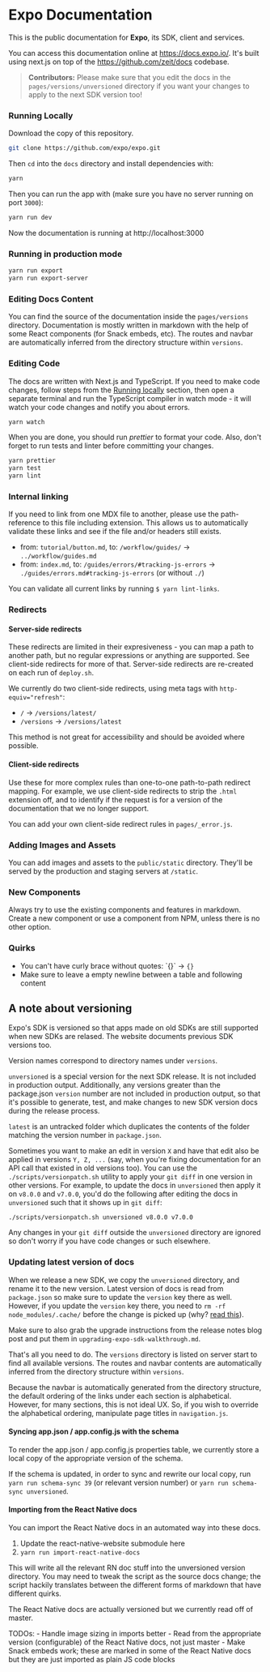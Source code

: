 # Expo Documentation

This is the public documentation for **Expo**, its SDK, client and services.

You can access this documentation online at https://docs.expo.io/. It's built using next.js on top of the https://github.com/zeit/docs codebase.

> **Contributors:** Please make sure that you edit the docs in the `pages/versions/unversioned` directory if you want your changes to apply to the next SDK version too!

### Running Locally

Download the copy of this repository.

```sh
git clone https://github.com/expo/expo.git
```

Then `cd` into the `docs` directory and install dependencies with:

```sh
yarn
```

Then you can run the app with (make sure you have no server running on port `3000`):

```sh
yarn run dev
```

Now the documentation is running at http://localhost:3000

### Running in production mode

```sh
yarn run export
yarn run export-server
```

### Editing Docs Content

You can find the source of the documentation inside the `pages/versions` directory. Documentation is mostly written in markdown with the help of some React components (for Snack embeds, etc). The routes and navbar are automatically inferred from the directory structure within `versions`.

### Editing Code

The docs are written with Next.js and TypeScript. If you need to make code changes, follow steps from the [Running locally](#running-locally) section, then open a separate terminal and run the TypeScript compiler in watch mode - it will watch your code changes and notify you about errors.

```sh
yarn watch
```

When you are done, you should run _prettier_ to format your code. Also, don't forget to run tests and linter before committing your changes.

```sh
yarn prettier
yarn test
yarn lint
```

### Internal linking

If you need to link from one MDX file to another, please use the path-reference to this file including extension.
This allows us to automatically validate these links and see if the file and/or headers still exists.

- from: `tutorial/button.md`, to: `/workflow/guides/` -> `../workflow/guides.md`
- from: `index.md`, to: `/guides/errors/#tracking-js-errors` -> `./guides/errors.md#tracking-js-errors` (or without `./`)

You can validate all current links by running `$ yarn lint-links`.

### Redirects

#### Server-side redirects

These redirects are limited in their expresiveness - you can map a path to another path, but no regular expressions or anything are supported. See client-side redirects for more of that. Server-side redirects are re-created on each run of `deploy.sh`.

We currently do two client-side redirects, using meta tags with `http-equiv="refresh"`:

- `/` -> `/versions/latest/`
- `/versions` -> `/versions/latest`

This method is not great for accessibility and should be avoided where possible.

#### Client-side redirects

Use these for more complex rules than one-to-one path-to-path redirect mapping. For example, we use client-side redirects to strip the `.html` extension off, and to identify if the request is for a version of the documentation that we no longer support.

You can add your own client-side redirect rules in `pages/_error.js`.

### Adding Images and Assets

You can add images and assets to the `public/static` directory. They'll be served by the production and staging servers at `/static`.

### New Components

Always try to use the existing components and features in markdown. Create a new component or use a component from NPM, unless there is no other option.

### Quirks

- You can't have curly brace without quotes: \`{}\` -> `{}`
- Make sure to leave a empty newline between a table and following content

## A note about versioning

Expo's SDK is versioned so that apps made on old SDKs are still supported
when new SDKs are relased. The website documents previous SDK versions too.

Version names correspond to directory names under `versions`.

`unversioned` is a special version for the next SDK release. It is not included in production output. Additionally, any versions greater than the package.json `version` number are not included in production output, so that it's possible to generate, test, and make changes to new SDK version docs during the release process.

`latest` is an untracked folder which duplicates the contents of the folder matching the version number in `package.json`.

Sometimes you want to make an edit in version `X` and have that edit also
be applied in versions `Y, Z, ...` (say, when you're fixing documentation for an
API call that existed in old versions too). You can use the
`./scripts/versionpatch.sh` utility to apply your `git diff` in one version in
other versions. For example, to update the docs in `unversioned` then apply it
on `v8.0.0` and `v7.0.0`, you'd do the following after editing the docs in
`unversioned` such that it shows up in `git diff`:

`./scripts/versionpatch.sh unversioned v8.0.0 v7.0.0`

Any changes in your `git diff` outside the `unversioned` directory are ignored
so don't worry if you have code changes or such elsewhere.

### Updating latest version of docs

When we release a new SDK, we copy the `unversioned` directory, and rename it to the new version. Latest version of docs is read from `package.json` so make sure to update the `version` key there as well. However, if you update the `version` key there, you need to `rm -rf node_modules/.cache/` before the change is picked up (why? [read this](https://github.com/zeit/next.js/blob/4.0.0/examples/with-universal-configuration/README.md#caveats)).

Make sure to also grab the upgrade instructions from the release notes blog post and put them in `upgrading-expo-sdk-walkthrough.md`.

That's all you need to do. The `versions` directory is listed on server start to find all available versions. The routes and navbar contents are automatically inferred from the directory structure within `versions`.

Because the navbar is automatically generated from the directory structure, the default ordering of the links under each section is alphabetical. However, for many sections, this is not ideal UX. So, if you wish to override the alphabetical ordering, manipulate page titles in `navigation.js`.

#### Syncing app.json / app.config.js with the schema

To render the app.json / app.config.js properties table, we currently store a local copy of the appropriate version of the schema.

If the schema is updated, in order to sync and rewrite our local copy, run `yarn run schema-sync 39` (or relevant version number) or `yarn run schema-sync unversioned`.

#### Importing from the React Native docs

You can import the React Native docs in an automated way into these docs.

1. Update the react-native-website submodule here
2. `yarn run import-react-native-docs`

This will write all the relevant RN doc stuff into the unversioned version directory.
You may need to tweak the script as the source docs change; the script hackily translates between the different forms of markdown that have different quirks.

The React Native docs are actually versioned but we currently read off of master.

TODOs: - Handle image sizing in imports better - Read from the appropriate version (configurable) of the React Native docs, not just master - Make Snack embeds work; these are marked in some of the React Native docs but they are just imported as plain JS code blocks
